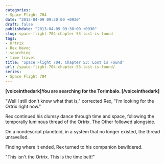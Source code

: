 ```yaml
---
categories:
- Space Flight 704
date: "2013-04-09 09:30:00 +0930"
draft: false
publishdate: "2013-04-09 09:30:00 +0930"
slug: space-flight-704-chapter-53-lost-is-found
tags:
- Ortrix
- Rex Havoc
- searching
- time travel
title: 'Space Flight 704, Chapter 53: Lost is Found'
url: /space-flight-704-chapter-53-lost-is-found/
series:
- Space Flight 704
---
```

**\[voiceinthedark\]You are searching for the Torimbalo.
\[/voiceinthedark\]**

"Well I still don't know what that is," corrected Rex, "I'm looking for
the Ortrix right now."

Rex continued his clumsy dance through time and space, following the
temporally luminous thread of the Ortrix. The Other followed alongside.

On a nondescript planetoid, in a system that no longer existed, the
thread unravelled.

Finding where it ended, Rex turned to his companion bewildered.

"This isn't the Ortrix. This is the time belt!"

